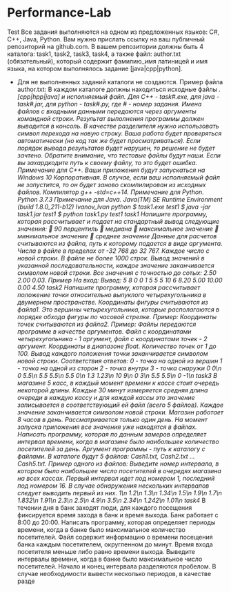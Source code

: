 # Performance-Lab
Test
Все задания выполняются на одном из предложенных языков: С#, C++, Java, Python.
Вам нужно прислать ссылку на ваш публичный репозиторий на github.com.
В вашем репозитории должны быть 4 каталога: task1, task2, task3, task4,
а также файл: author.txt (обязательный), который содержит фамилию_имя латиницей и имя
языка, на котором выполнялось задание [java|cpp|python].
* Для не выполненных заданий каталоги не создаются.
Пример файла author.txt:
В каждом каталоге должны находиться исходные файлы *.[cpp|hpp|java] и исполняемый файл.
Для С++ - task#.exe, для java - task#.jar, для python - task#.py, где # - номер задания.
Имена файлов с входными данными передаются через аргументы командной строки.
Результат выполнения программы должен выводится в консоль.
В качестве разделителя нужно использовать символ перехода на новую строку.
Ваша работа будет проверяться автоматически (но код так же будет просматриваться).
Если порядок вывода результатов будет нарушен, то решение не будет зачтено.
Обратите внимание, что тестовые файлы будут наши. Если вы захардкодите путь к своему файлу,
то это будет ошибка.
Примечание для С++.
Ваши приложения будут запускаться на Windows 10 Корпоративная.
В случае, если ваш исполняемый файл не запустится, то он будет заново скомпилирован из
исходных файлов.
Компилятор g++ -std=c++14.
Примечание для Python.
Python 3.7.3
Примечание для Java.
Java(TM) SE Runtime Environment (build 1.8.0_211-b12)
Ivanov_Ivan
python
$ task1.exe test1
$ java -jar task1.jar test1
$ python task1.py test1
task1
Напишите программу, которая рассчитывает и подает на стандартный вывод следующие
значения:
 90 перцентиль
 медиана
 максимальное значение
 минимальное значение
 среднее значение
Данные для расчетов считываются из файла, путь к которому подается в виде аргумента.
Числа в файле в пределах от -32 768 до 32 767.
Каждое число с новой строки.
В файле не более 1000 строк.
Вывод значений в указанной последовательности, каждое значение заканчивается символом
новой строки.
Все значения с точностью до сотых: 2.50 2.00 0.03.
Пример
На вход:
Вывод:
5
8
0
0
1
5
5
5
10
6
8.20
5.00
10.00
0.00
4.50
task2
Напишите программу, которая рассчитывает положение точки относительно выпуклого
четырехугольника в двумерном пространстве.
Координаты фигуры считываются из файла1. Это вершины четырехугольника, которые
располагаются в порядке обхода фигуры по часовой стрелке. Пример:
Координаты точек считываются из файла2. Пример:
Файлы передаются программе в качестве аргументов. Файл с координатами четырехугольника - 1
аргумент, файл с координатами точек - 2 аргумент.
Координаты в диапазоне float.
Количество точек от 1 до 100.
Вывод каждого положения точки заканчивается символом новой строки.
Соответствия ответов:
0 - точка на одной из вершин
1 - точка на одной из сторон
2 - точка внутри
3 - точка снаружи
0 0\n
0 5.5\n
5.5 5.5\n
5.5 0\n
1.3 1.23\n
10 9\n
0 3\n
5.5 5.5\n
0 -1\n
task3
В магазине 5 касс, в каждый момент времени к кассе стоит очередь некоторой длины.
Каждые 30 минут измеряется средняя длина очереди в каждую кассу и для каждой кассы это
значение записывается в соответствующий ей файл (всего 5 файлов).
Каждое значение заканчивается символом новой строки.
Магазин работает 8 часов в день.
Рассматривается только один день.
На момент запуска приложения все значения уже находятся в файлах.
Написать программу, которая по данным замеров определяет интервал времени, когда в
магазине было наибольшее количество посетителей за день.
Аргумент программы - путь к каталогу с файлами. В каталоге будут 5 файлов: Cash1.txt, Cash2.txt ...
Cash5.txt.
Пример одного из файлов:
Выведите номер интервала, в котором было наибольшее число посетителей в очередях магазина
на всех кассах.
Первый интервал идет под номером 1, последний под номером 16.
В случае обнаружения нескольких интервалов следует выводить первый из них.
1\n
1.2\n
1.3\n
1.34\n
1.5\n
1.9\n
1.7\n
1.832\n
1.91\n
2.3\n
2.5\n
4.9\n
3.5\n
2.34\n
1.242\n
1.01\n
task4*
В течении дня в банк заходят люди, для каждого посещения фиксируется время захода в банк и
время выхода.
Банк работает с 8:00 до 20:00.
Написать программу, которая определяет периоды времени, когда в банке было максимальное
количество посетителей.
Файл содержит информацию о времени посещения банка каждым посетителем, округленном до
минут.
Время входа посетителя меньше либо равно времени выхода.
Выведите интервалы времени, когда в банке было максимальное число посетителей.
Начало и конец интервала разделяются пробелом.
В случае необходимости вывести несколько периодов, в качестве разде
